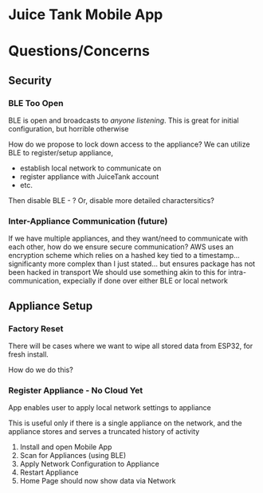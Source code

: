 # Juice Tank Mobile App

# Questions/Concerns

## Security

### BLE Too Open
BLE is open and broadcasts to _anyone listening_.
This is great for initial configuration, but horrible otherwise

How do we propose to lock down access to the appliance?
We can utilize BLE to register/setup appliance, 
- establish local network to communicate on
- register appliance with JuiceTank account
- etc.

Then disable BLE - ?
Or, disable more detailed charactersitics?

### Inter-Appliance Communication (future)
If we have multiple appliances, and they want/need to communicate with each other,
how do we ensure secure communication?
AWS uses an encryption scheme which relies on a hashed key tied to a timestamp... significanty more complex than I just stated... but ensures package has not been hacked in transport
We should use something akin to this for intra-communication, expecially if done over either BLE or local network

## Appliance Setup

### Factory Reset

There will be cases where we want to wipe all stored data from ESP32, for fresh install.

How do we do this?
    
### Register Appliance - No Cloud Yet

App enables user to apply local network settings to appliance

This is useful only if there is a single appliance on the network, and the appliance stores and serves a truncated history of activity 

1. Install and open Mobile App
2. Scan for Appliances (using BLE)
3. Apply Network Configuration to Appliance
4. Restart Appliance
5. Home Page should now show data via Network
